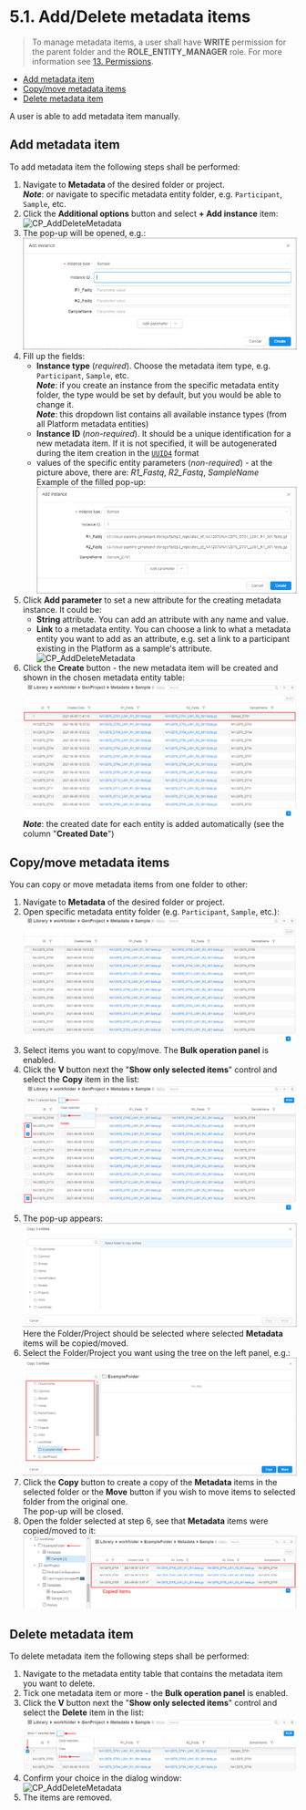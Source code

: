 # 5.1. Add/Delete metadata items

> To manage metadata items, a user shall have **WRITE** permission for the parent folder and the **ROLE\_ENTITY\_MANAGER** role. For more information see [13. Permissions](../13_Permissions/13._Permissions.md).

- [Add metadata item](#add-metadata-item)
- [Copy/move metadata items](#copymove-metadata-items)
- [Delete metadata item](#delete-metadata-item)

A user is able to add metadata item manually.

## Add metadata item

To add metadata item the following steps shall be performed:

1. Navigate to **Metadata** of the desired folder or project.  
    **_Note_**: or navigate to specific metadata entity folder, e.g. `Participant`, `Sample`, etc.
2. Click the **Additional options** button and select **+ Add instance** item:  
    ![CP_AddDeleteMetadata](attachments/AddDeleteMetadata_1.png)
3. The pop-up will be opened, e.g.:  
    ![CP_AddDeleteMetadata](attachments/AddDeleteMetadata_2.png)
4. Fill up the fields:
    - **Instance type** (_required_). Choose the metadata item type, e.g. `Participant`, `Sample`, etc.  
        **_Note_**: if you create an instance from the specific metadata entity folder, the type would be set by default, but you would be able to change it.  
        **_Note_**: this dropdown list contains all available instance types (from all Platform metadata entities)
    - **Instance ID** (_non-required_). It should be a unique identification for a new metadata item. If it is not specified, it will be autogenerated during the item creation in the [`UUID4`](https://en.wikipedia.org/wiki/Universally_unique_identifier) format
    - values of the specific entity parameters (_non-required_) - at the picture above, there are: _R1\_Fastq_, _R2\_Fastq_, _SampleName_  
    Example of the filled pop-up:  
        ![CP_AddDeleteMetadata](attachments/AddDeleteMetadata_6.png)
5. Click **Add parameter** to set a new attribute for the creating metadata instance. It could be:
    - **String** attribute. You can add an attribute with any name and value.
    - **Link** to a metadata entity. You can choose a link to what a metadata entity you want to add as an attribute, e.g. set a link to a participant existing in the Platform as a sample's attribute.  
    ![CP_AddDeleteMetadata](attachments/AddDeleteMetadata_3.png)
6. Click the **Create** button - the new metadata item will be created and shown in the chosen metadata entity table:  
    ![CP_AddDeleteMetadata](attachments/AddDeleteMetadata_7.png)  
    **_Note_**: the created date for each entity is added automatically (see the column "**Created Date**")

## Copy/move metadata items

You can copy or move metadata items from one folder to other:

1. Navigate to **Metadata** of the desired folder or project.  
2. Open specific metadata entity folder (e.g. `Participant`, `Sample`, etc.):  
    ![CP_AddDeleteMetadata](attachments/AddDeleteMetadata_8.png)
3. Select items you want to copy/move. The **Bulk operation panel** is enabled.  
4. Click the **V** button next the "**Show only selected items**" control and select the **Copy** item in the list:  
    ![CP_AddDeleteMetadata](attachments/AddDeleteMetadata_9.png)
5. The pop-up appears:  
    ![CP_AddDeleteMetadata](attachments/AddDeleteMetadata_10.png)  
    Here the Folder/Project should be selected where selected **Metadata** items will be copied/moved.
6. Select the Folder/Project you want using the tree on the left panel, e.g.:  
    ![CP_AddDeleteMetadata](attachments/AddDeleteMetadata_11.png)
7. Click the **Copy** button to create a copy of the **Metadata** items in the selected folder or the **Move** button if you wish to move items to selected folder from the original one.  
    The pop-up will be closed.
8. Open the folder selected at step 6, see that **Metadata** items were copied/moved to it:  
    ![CP_AddDeleteMetadata](attachments/AddDeleteMetadata_12.png)

## Delete metadata item

To delete metadata item the following steps shall be performed:

1. Navigate to the metadata entity table that contains the metadata item you want to delete.
2. Tick one metadata item or more - the **Bulk operation panel** is enabled.  
3. Click the **V** button next the "**Show only selected items**" control and select the **Delete** item in the list:  
    ![CP_AddDeleteMetadata](attachments/AddDeleteMetadata_4.png)
4. Confirm your choice in the dialog window:  
    ![CP_AddDeleteMetadata](attachments/AddDeleteMetadata_5.png)
5. The items are removed.
